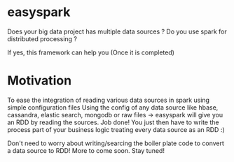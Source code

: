 # easyspark

Does your big data project has multiple data sources ?
Do you use spark for distributed processing ?

If yes, this framework can help you (Once it is completed)

# Motivation
To ease the integration of reading various data sources in spark using simple configuration files
Using the config of any data source like hbase, cassandra, elastic search, mongodb or raw files ->
easyspark will give you an RDD by reading the sources.
Job done!
You just then have to write the process part of your business logic treating every data source as an RDD :)

Don't need to worry about writing/searcing the boiler plate code to convert a data source to RDD!
More to come soon. Stay tuned!
